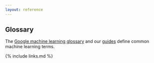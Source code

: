 ```yaml
---
layout: reference
---
```


## Glossary

The [Google machine learning glossary](https://developers.google.com/machine-learning/glossary) and our [guides](https://github.com/gitter-lab/ml-bio-workshop/tree/master/guide) define common machine learning terms.

{% include links.md %}
